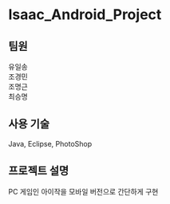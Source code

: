 # Isaac_Android_Project

## 팀원   
유일송   
조경민   
조명근   
최승명   

## 사용 기술   
Java, Eclipse, PhotoShop   

## 프로젝트 설명   
PC 게임인 아이작을 모바일 버전으로 간단하게 구현   

